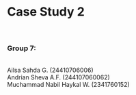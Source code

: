 <h1>Case Study 2</h1><br>
<h3>Group 7:</h3><br>
Ailsa Sahda G. (24410706006)<br>
Andrian Sheva A.F. (244107060062)<br>
Muchammad Nabil Haykal W. (2341760152)